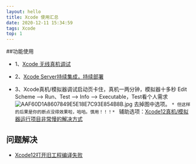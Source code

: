 ```yaml
---
layout: hello
title: Xcode 使用汇总
date: 2020-12-11 15:34:59
tags: Xcode
top: 1
---
```


##功能使用
- 1、[Xcode 无线真机调试](https://mp.weixin.qq.com/s/V9ZY62r_4xe7GLiwnEA76Q)

- 2、[Xcode Server持续集成，持续部署](https://www.jianshu.com/p/167fb1dbe489)

- 3、Xcode真机/模拟器调试启动页卡住，真机一两分钟，模拟器十多秒
Edit Scheme --> Run、Test --> Info --> Executable，Test看个人需求
![AAF60D1A8607849E5E18E7C93E854B8B.jpg](https://upload-images.jianshu.io/upload_images/1603601-e8f5f2b0c3c222e5.jpg?imageMogr2/auto-orient/strip%7CimageView2/2/w/1240)
去掉图中选项。
`* 但这样的后果是你的断点没得效果啦，哈哈。慎用！！！* `
辅助选项：[Xcode12真机/模拟器运行项目非常慢的解决方式](https://www.jianshu.com/p/0cce3ae0c2ec)

## 问题解决
- [Xcode12打开旧工程编译失败](https://www.jianshu.com/p/d54fd467c540)